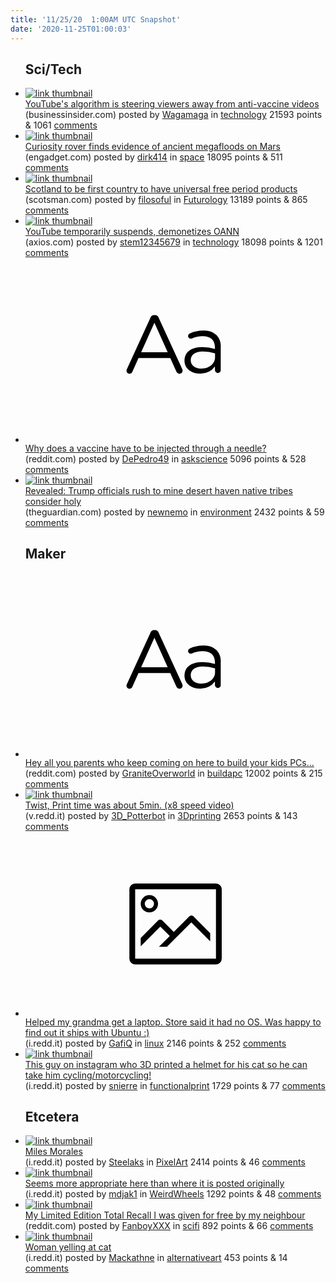 ```yaml
---
title: '11/25/20  1:00AM UTC Snapshot'
date: '2020-11-25T01:00:03'
---
```

<ul>
<h2>Sci/Tech</h2>

<li><a href='https://www.businessinsider.com/study-youtube-anti-vax-conspiracy-theories-2020-11?r=US&amp;IR=T'><img src='https://b.thumbs.redditmedia.com/VckofYVFXJCpWEfCKb4riW3_3nhDiqcgccROnKhRGsQ.jpg' alt='link thumbnail'></a><div><div class='linkTitle'><a href='https://www.businessinsider.com/study-youtube-anti-vax-conspiracy-theories-2020-11?r=US&amp;IR=T'>YouTube's algorithm is steering viewers away from anti-vaccine videos</a></div>(businessinsider.com) posted by <a href='https://www.reddit.com/user/Wagamaga'>Wagamaga</a> in <a href='https://www.reddit.com/r/technology'>technology</a> 21593 points & 1061 <a href='https://www.reddit.com/r/technology/comments/k03bpy/youtubes_algorithm_is_steering_viewers_away_from/'>comments</a></div></li>

<li><a href='https://www.engadget.com/curiosity-rover-megafloods-mars-082618479.html'><img src='https://b.thumbs.redditmedia.com/HQ9a5U_bWFGyvLKFPjipJFiqk0w_EWyuaXUkx-jKB3U.jpg' alt='link thumbnail'></a><div><div class='linkTitle'><a href='https://www.engadget.com/curiosity-rover-megafloods-mars-082618479.html'>Curiosity rover finds evidence of ancient megafloods on Mars</a></div>(engadget.com) posted by <a href='https://www.reddit.com/user/dirk414'>dirk414</a> in <a href='https://www.reddit.com/r/space'>space</a> 18095 points & 511 <a href='https://www.reddit.com/r/space/comments/k04jwa/curiosity_rover_finds_evidence_of_ancient/'>comments</a></div></li>

<li><a href='https://www.scotsman.com/news/politics/scotland-be-first-country-have-universal-free-period-products-3045105'><img src='https://a.thumbs.redditmedia.com/s20da0Lyoyt_6ulIswjsg7gT5eBOKZLF6k73OkGOov8.jpg' alt='link thumbnail'></a><div><div class='linkTitle'><a href='https://www.scotsman.com/news/politics/scotland-be-first-country-have-universal-free-period-products-3045105'>Scotland to be first country to have universal free period products</a></div>(scotsman.com) posted by <a href='https://www.reddit.com/user/filosoful'>filosoful</a> in <a href='https://www.reddit.com/r/Futurology'>Futurology</a> 13189 points & 865 <a href='https://www.reddit.com/r/Futurology/comments/k07tm8/scotland_to_be_first_country_to_have_universal/'>comments</a></div></li>

<li><a href='https://www.axios.com/youtube-temporarily-suspends-demonetizes-oann-420e8ea9-66c1-4eab-9754-6e3b708483c9.html'><img src='https://b.thumbs.redditmedia.com/MboRd3aChPcaD_0ROtxoIvJ-gqiloMb4HC4v0M48HJU.jpg' alt='link thumbnail'></a><div><div class='linkTitle'><a href='https://www.axios.com/youtube-temporarily-suspends-demonetizes-oann-420e8ea9-66c1-4eab-9754-6e3b708483c9.html'>YouTube temporarily suspends, demonetizes OANN</a></div>(axios.com) posted by <a href='https://www.reddit.com/user/stem12345679'>stem12345679</a> in <a href='https://www.reddit.com/r/technology'>technology</a> 18098 points & 1201 <a href='https://www.reddit.com/r/technology/comments/k0bt1m/youtube_temporarily_suspends_demonetizes_oann/'>comments</a></div></li>

<li><a href='https://www.reddit.com/r/askscience/comments/k04sgf/why_does_a_vaccine_have_to_be_injected_through_a/'><svg version='1.1' viewBox='-34 -12 104 64' preserveAspectRatio='xMidYMid slice' xmlns='http://www.w3.org/2000/svg' xmlns:xlink='http://www.w3.org/1999/xlink'>
    <title>text link thumbnail</title>
    <path d='M12.19,8.84a1.45,1.45,0,0,0-1.4-1h-.12a1.46,1.46,0,0,0-1.42,1L1.14,26.56a1.29,1.29,0,0,0-.14.59,1,1,0,0,0,1,1,1.12,1.12,0,0,0,1.08-.77l2.08-4.65h11l2.08,4.59a1.24,1.24,0,0,0,1.12.83,1.08,1.08,0,0,0,1.08-1.08,1.64,1.64,0,0,0-.14-.57ZM6.08,20.71l4.59-10.22,4.6,10.22Z'>
    </path>
    <path d='M32.24,14.78A6.35,6.35,0,0,0,27.6,13.2a11.36,11.36,0,0,0-4.7,1,1,1,0,0,0-.58.89,1,1,0,0,0,.94.92,1.23,1.23,0,0,0,.39-.08,8.87,8.87,0,0,1,3.72-.81c2.7,0,4.28,1.33,4.28,3.92v.5a15.29,15.29,0,0,0-4.42-.61c-3.64,0-6.14,1.61-6.14,4.64v.05c0,2.95,2.7,4.48,5.37,4.48a6.29,6.29,0,0,0,5.19-2.48V26.9a1,1,0,0,0,1,1,1,1,0,0,0,1-1.06V19A5.71,5.71,0,0,0,32.24,14.78Zm-.56,7.7c0,2.28-2.17,3.89-4.81,3.89-1.94,0-3.61-1.06-3.61-2.86v-.06c0-1.8,1.5-3,4.2-3a15.2,15.2,0,0,1,4.22.61Z'>
    </path>
    </svg></a><div><div class='linkTitle'><a href='https://www.reddit.com/r/askscience/comments/k04sgf/why_does_a_vaccine_have_to_be_injected_through_a/'>Why does a vaccine have to be injected through a needle?</a></div>(reddit.com) posted by <a href='https://www.reddit.com/user/DePedro49'>DePedro49</a> in <a href='https://www.reddit.com/r/askscience'>askscience</a> 5096 points & 528 <a href='https://www.reddit.com/r/askscience/comments/k04sgf/why_does_a_vaccine_have_to_be_injected_through_a/'>comments</a></div></li>

<li><a href='https://www.theguardian.com/environment/2020/nov/24/trump-mining-arizona-holy-land-oak-flat-tribes'><img src='https://b.thumbs.redditmedia.com/ygink0NjA6iS_SHcFtSJFtZTYA00cP9gRhfzw9U29uc.jpg' alt='link thumbnail'></a><div><div class='linkTitle'><a href='https://www.theguardian.com/environment/2020/nov/24/trump-mining-arizona-holy-land-oak-flat-tribes'>Revealed: Trump officials rush to mine desert haven native tribes consider holy</a></div>(theguardian.com) posted by <a href='https://www.reddit.com/user/newnemo'>newnemo</a> in <a href='https://www.reddit.com/r/environment'>environment</a> 2432 points & 59 <a href='https://www.reddit.com/r/environment/comments/k0294l/revealed_trump_officials_rush_to_mine_desert/'>comments</a></div></li>

<h2>Maker</h2>

<li><a href='https://www.reddit.com/r/buildapc/comments/k00pe0/hey_all_you_parents_who_keep_coming_on_here_to/'><svg version='1.1' viewBox='-34 -12 104 64' preserveAspectRatio='xMidYMid slice' xmlns='http://www.w3.org/2000/svg' xmlns:xlink='http://www.w3.org/1999/xlink'>
    <title>text link thumbnail</title>
    <path d='M12.19,8.84a1.45,1.45,0,0,0-1.4-1h-.12a1.46,1.46,0,0,0-1.42,1L1.14,26.56a1.29,1.29,0,0,0-.14.59,1,1,0,0,0,1,1,1.12,1.12,0,0,0,1.08-.77l2.08-4.65h11l2.08,4.59a1.24,1.24,0,0,0,1.12.83,1.08,1.08,0,0,0,1.08-1.08,1.64,1.64,0,0,0-.14-.57ZM6.08,20.71l4.59-10.22,4.6,10.22Z'>
    </path>
    <path d='M32.24,14.78A6.35,6.35,0,0,0,27.6,13.2a11.36,11.36,0,0,0-4.7,1,1,1,0,0,0-.58.89,1,1,0,0,0,.94.92,1.23,1.23,0,0,0,.39-.08,8.87,8.87,0,0,1,3.72-.81c2.7,0,4.28,1.33,4.28,3.92v.5a15.29,15.29,0,0,0-4.42-.61c-3.64,0-6.14,1.61-6.14,4.64v.05c0,2.95,2.7,4.48,5.37,4.48a6.29,6.29,0,0,0,5.19-2.48V26.9a1,1,0,0,0,1,1,1,1,0,0,0,1-1.06V19A5.71,5.71,0,0,0,32.24,14.78Zm-.56,7.7c0,2.28-2.17,3.89-4.81,3.89-1.94,0-3.61-1.06-3.61-2.86v-.06c0-1.8,1.5-3,4.2-3a15.2,15.2,0,0,1,4.22.61Z'>
    </path>
    </svg></a><div><div class='linkTitle'><a href='https://www.reddit.com/r/buildapc/comments/k00pe0/hey_all_you_parents_who_keep_coming_on_here_to/'>Hey all you parents who keep coming on here to build your kids PCs...</a></div>(reddit.com) posted by <a href='https://www.reddit.com/user/GraniteOverworld'>GraniteOverworld</a> in <a href='https://www.reddit.com/r/buildapc'>buildapc</a> 12002 points & 215 <a href='https://www.reddit.com/r/buildapc/comments/k00pe0/hey_all_you_parents_who_keep_coming_on_here_to/'>comments</a></div></li>

<li><a href='https://v.redd.it/xu8tdvw9n7161'><img src='https://b.thumbs.redditmedia.com/3ofoBNnVwzfYw4ckqnBBkhr1pBiTLbHahzbXOFUEhZs.jpg' alt='link thumbnail'></a><div><div class='linkTitle'><a href='https://v.redd.it/xu8tdvw9n7161'>Twist, Print time was about 5min. (x8 speed video)</a></div>(v.redd.it) posted by <a href='https://www.reddit.com/user/3D_Potterbot'>3D_Potterbot</a> in <a href='https://www.reddit.com/r/3Dprinting'>3Dprinting</a> 2653 points & 143 <a href='https://www.reddit.com/r/3Dprinting/comments/k07o36/twist_print_time_was_about_5min_x8_speed_video/'>comments</a></div></li>

<li><a href='https://i.redd.it/y8j2mtu1t7161.jpg'><svg version='1.1' viewBox='-34 -14 104 64' preserveAspectRatio='xMidYMid meet' xmlns='http://www.w3.org/2000/svg' xmlns:xlink='http://www.w3.org/1999/xlink'>
    <title>link thumbnail</title>
    <path d='M32,4H4A2,2,0,0,0,2,6V30a2,2,0,0,0,2,2H32a2,2,0,0,0,2-2V6A2,2,0,0,0,32,4ZM4,30V6H32V30Z'></path>
    <path d='M8.92,14a3,3,0,1,0-3-3A3,3,0,0,0,8.92,14Zm0-4.6A1.6,1.6,0,1,1,7.33,11,1.6,1.6,0,0,1,8.92,9.41Z'></path>
    <path d='M22.78,15.37l-5.4,5.4-4-4a1,1,0,0,0-1.41,0L5.92,22.9v2.83l6.79-6.79L16,22.18l-3.75,3.75H15l8.45-8.45L30,24V21.18l-5.81-5.81A1,1,0,0,0,22.78,15.37Z'></path>
    </svg></a><div><div class='linkTitle'><a href='https://i.redd.it/y8j2mtu1t7161.jpg'>Helped my grandma get a laptop. Store said it had no OS. Was happy to find out it ships with Ubuntu :)</a></div>(i.redd.it) posted by <a href='https://www.reddit.com/user/GafiQ'>GafiQ</a> in <a href='https://www.reddit.com/r/linux'>linux</a> 2146 points & 252 <a href='https://www.reddit.com/r/linux/comments/k088xh/helped_my_grandma_get_a_laptop_store_said_it_had/'>comments</a></div></li>

<li><a href='https://i.redd.it/4iakz3cm78161.png'><img src='https://b.thumbs.redditmedia.com/8KQOdHHdSegz5mBqeLS5-SfA1x1x9gHLAUm-DjLtlqY.jpg' alt='link thumbnail'></a><div><div class='linkTitle'><a href='https://i.redd.it/4iakz3cm78161.png'>This guy on instagram who 3D printed a helmet for his cat so he can take him cycling/motorcycling!</a></div>(i.redd.it) posted by <a href='https://www.reddit.com/user/snierre'>snierre</a> in <a href='https://www.reddit.com/r/functionalprint'>functionalprint</a> 1729 points & 77 <a href='https://www.reddit.com/r/functionalprint/comments/k09x8l/this_guy_on_instagram_who_3d_printed_a_helmet_for/'>comments</a></div></li>

<h2>Etcetera</h2>

<li><a href='https://i.redd.it/x6v1wkfks6161.png'><img src='https://b.thumbs.redditmedia.com/UGyOMNe4viV_uUERdSIThXCx_oGNVSvO9wB4SVRJS5s.jpg' alt='link thumbnail'></a><div><div class='linkTitle'><a href='https://i.redd.it/x6v1wkfks6161.png'>Miles Morales</a></div>(i.redd.it) posted by <a href='https://www.reddit.com/user/Steelaks'>Steelaks</a> in <a href='https://www.reddit.com/r/PixelArt'>PixelArt</a> 2414 points & 46 <a href='https://www.reddit.com/r/PixelArt/comments/k04msm/miles_morales/'>comments</a></div></li>

<li><a href='https://i.redd.it/ommzxd4nbv061.jpg'><img src='https://b.thumbs.redditmedia.com/zBWXCPyKqL7hYmhleSkU6sozElvJNKY7ydGiH4nFUYc.jpg' alt='link thumbnail'></a><div><div class='linkTitle'><a href='https://i.redd.it/ommzxd4nbv061.jpg'>Seems more appropriate here than where it is posted originally</a></div>(i.redd.it) posted by <a href='https://www.reddit.com/user/mdjak1'>mdjak1</a> in <a href='https://www.reddit.com/r/WeirdWheels'>WeirdWheels</a> 1292 points & 48 <a href='https://www.reddit.com/r/WeirdWheels/comments/k02wom/seems_more_appropriate_here_than_where_it_is/'>comments</a></div></li>

<li><a href='https://www.reddit.com/gallery/k054ul'><img src='https://a.thumbs.redditmedia.com/X9y4X9VdzYZMlt4f1nRJUk3Xql7q2CwchkOP4FGGs80.jpg' alt='link thumbnail'></a><div><div class='linkTitle'><a href='https://www.reddit.com/gallery/k054ul'>My Limited Edition Total Recall I was given for free by my neighbour</a></div>(reddit.com) posted by <a href='https://www.reddit.com/user/FanboyXXX'>FanboyXXX</a> in <a href='https://www.reddit.com/r/scifi'>scifi</a> 892 points & 66 <a href='https://www.reddit.com/r/scifi/comments/k054ul/my_limited_edition_total_recall_i_was_given_for/'>comments</a></div></li>

<li><a href='https://i.redd.it/9ry9d1vg97161.png'><img src='https://b.thumbs.redditmedia.com/UQx4IW84GTMrilen7T6llqzjxeKbWE0QXol30EmzrGE.jpg' alt='link thumbnail'></a><div><div class='linkTitle'><a href='https://i.redd.it/9ry9d1vg97161.png'>Woman yelling at cat</a></div>(i.redd.it) posted by <a href='https://www.reddit.com/user/Mackathne'>Mackathne</a> in <a href='https://www.reddit.com/r/alternativeart'>alternativeart</a> 453 points & 14 <a href='https://www.reddit.com/r/alternativeart/comments/k06blr/woman_yelling_at_cat/'>comments</a></div></li>

</ul>

